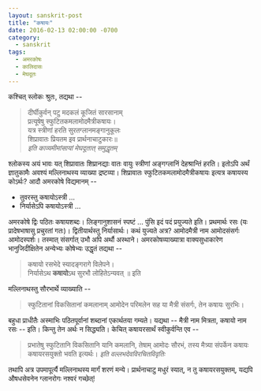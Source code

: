```yaml
---
layout: sanskrit-post
title: "कषायः"
date: 2016-02-13 02:00:00 -0700
category:
  - sanskrit
tags:
  - अमरकोषः
  - कालिदासः
  - मेघदूतः
---
```


कश्चित् स्लोकः श्रुतः, तद्यथा --

> दीर्घीकुर्वन् पटु मदकलं कूजितं सारसानाम्  
> प्रत्यूषेषु स्फुटितकमलामोदमैत्रीकषायः।  
> यत्र स्त्रीणां हरति सुरतग्लानमङ्गानुकूलः  
> शिप्रावातः प्रियतम इव प्रार्थनाचाटुकारः॥  
> <cite>इति काव्यमीमांसायां मेघदूतात् समुद्धृतम्</cite>

श्लोकस्य अयं भावः यत् शिप्रावातः शिप्रानद्याः वातः वायुः स्त्रीणां अङ्गग्लानिं देहश्रान्तिं हरति।
इतोऽपि अर्थं ज्ञातुकामैः अवश्यं मल्लिनाथस्य व्याख्या द्रष्टव्या।  शिप्रावातः स्फुटितकमलामोदमैत्रीकषायः
इत्यत्र कषायस्य कोऽर्थः? <!--more--> आदौ अमरकोषे विद्यमानम् --

* तुवरस्तु कषायोऽस्त्री ...  
* निर्यासेऽपि कषायोऽस्त्री ...

अमरकोषे द्विः पठितः कषायशब्दः। लिङ्गानुशासनं स्पष्टं ... पुंसि इदं पदं प्रयुज्यते इति।
प्रथमार्थः रसः (यः प्रादेषभाषासु प्रचुरतां गतः)। द्वितीयार्थस्तु निर्यासार्थः। कथं युज्यते अत्र?
आमोदमैत्री नाम आमोदसंसर्गः आमोदस्पर्शः। तस्मात् संसर्गात् उभौ अपि अर्थौ अस्थाने।
अमरकोषव्याख्यात्रा वाक्यसुधाकारेण भानुजिदीक्षितेन अन्येभ्यः कोषेभ्यः उद्धृतं तद्यथा --

> कषायो रसभेदे स्यादङ्गरागे विलेपने।  
> निर्यासेऽथ **कषायो**ऽथ सुरभौ लोहितेऽन्यवत् ॥ इति

मल्लिनाथस्तु सौरभार्थे व्याख्याति --

> स्फुटितानां विकसितानां कमलानाम् आमोदेन परिमलेन सह
> या मैत्री संसर्गः, तेन कषायः सुरभिः।

बहुधा प्राधीतैः अस्माभिः पठितपूर्वानां शब्दानां एकार्थतया गम्यते। यद्यथा -- मैत्री नाम मित्रता,
कषायो नाम रसः -- इति। किन्तु तेन अर्थः न सिद्ध्यति। केचित् कषायरसार्थं स्वीकुर्वन्ति एव --

> प्रभातेषु स्फुटितानि विकसितानि यानि कमलानि, तेषाम् आमोदः सौरभं, तस्य
> मैत्र्या संपर्केन कषायः कषायरसयुक्तो भवति इत्यर्थः।
> <cite>इति वल्लभदेवविरचितविवृतिः</cite>

तथापि अत्र उपमापूर्त्यै मल्लिनाथस्य मार्गं शरणं मन्ये। प्रार्थनाचाटु मधुरं स्यात्, न तु कषायरसयुक्तम्,
यद्यपि औषधसेवनेन ग्लानरोगः नश्वरं गच्छेत्!
